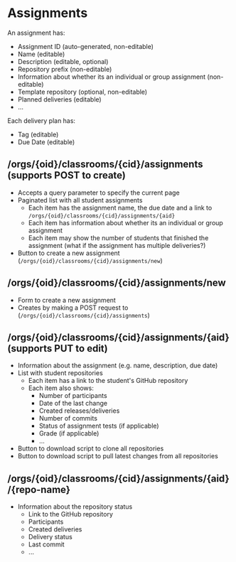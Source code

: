 # Assignments
An assignment has:
  - Assignment ID (auto-generated, non-editable)
  - Name (editable)
  - Description (editable, optional)
  - Repository prefix (non-editable)
  - Information about whether its an individual or group assignment (non-editable)
  - Template repository (optional, non-editable)
  - Planned deliveries (editable)
  - ...

Each delivery plan has:
  - Tag (editable)
  - Due Date (editable)

## /orgs/{oid}/classrooms/{cid}/assignments (supports POST to create)
  - Accepts a query parameter to specify the current page 
  - Paginated list with all student assignments
    - Each item has the assignment name, the due date and a link to `/orgs/{oid}/classrooms/{cid}/assignments/{aid}`
    - Each item has information about whether its an individual or group assignment
    - Each item may show the number of students that finished the assignment (what if the assignment has multiple deliveries?)
  - Button to create a new assignment (`/orgs/{oid}/classrooms/{cid}/assignments/new`)

## /orgs/{oid}/classrooms/{cid}/assignments/new
  - Form to create a new assignment
  - Creates by making a POST request to (`/orgs/{oid}/classrooms/{cid}/assignments`)

## /orgs/{oid}/classrooms/{cid}/assignments/{aid} (supports PUT to edit)
  - Information about the assignment (e.g. name, description, due date)
  - List with student repositories
    - Each item has a link to the student's GitHub repository
    - Each item also shows:
      - Number of participants
      - Date of the last change
      - Created releases/deliveries
      - Number of commits
      - Status of assignment tests (if applicable)
      - Grade (if applicable)
      - ...
  - Button to download script to clone all repositories
  - Button to download script to pull latest changes from all repositories

## /orgs/{oid}/classrooms/{cid}/assignments/{aid}/{repo-name}
  - Information about the repository status
    - Link to the GitHub repository
    - Participants
    - Created deliveries
    - Delivery status
    - Last commit
    - ...